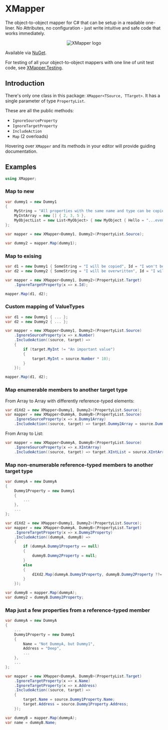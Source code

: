 # XMapper

The object-to-object mapper for C# that can be setup in a readable one-liner. No Attributes, no configuration - just write intuitive and safe code that works immediately.
<p align="center">
    <img src="https://avatars.githubusercontent.com/u/103217522?s=150&v=4" alt="XMapper logo"/>
</p>

Available via [NuGet](https://www.nuget.org/packages/XMapper).

For testing of all your object-to-object mappers with one line of unit test code, see [XMapper.Testing](https://github.com/XMapper/XMapper.Testing).

## Introduction
There's only one class in this package: `XMapper<TSource, TTarget>`. It has a single parameter of type `PropertyList`.

These are all the public methods:

- `IgnoreSourceProperty`
- `IgnoreTargetProperty`
- `IncludeAction`
- `Map` (2 overloads)

Hovering over `XMapper` and its methods in your editor will provide guiding documentation.

## Examples
```csharp
using XMapper;
```

### Map to new
```csharp
var dummy1 = new Dummy1
{
    MyString = "All properties with the same name and type can be copied automatically...",
    MyIntArray = new [] { 2, 3, 5 },
    MyObjectList = new List<MyObject> { new MyObject { Hello = "...even a list of objects!" }, new MyObject() },
};

var mapper = new XMapper<Dummy1, Dummy2>(PropertyList.Source);

var dummy2 = mapper.Map(dummy1);
```

### Map to exising
```csharp
var d1 = new Dummy1 { SomeString = "I will be copied", Id = "I won't be copied" };
var d2 = new Dummy2 { SomeString = "I will be overwritten", Id = "I will stay" };

var mapper = new XMapper<Dummy1, Dummy2>(PropertyList.Target)
    .IgnoreTargetProperty(x => x.Id);

mapper.Map(d1, d2);
```

### Custom mapping of ValueTypes
```csharp
var d1 = new Dummy1 { ... };
var d2 = new Dummy2 { ... };

var mapper = new XMapper<Dummy1, Dummy2>(PropertyList.Source)
    .IgnoreSourceProperty(x => x.Number)
    .IncludeAction((source, target) =>
    {
        if (target.MyInt != "An important value")
        {
            target.MyInt = source.Number * 10);
        }
    });

mapper.Map(d1, d2);
```

### Map enumerable members to another target type
From Array to Array with differently reference-typed elements:
```csharp
var d1Xd2 = new XMapper<Dummy1, Dummy2>(PropertyList.Source);
var mapper = new XMapper<DummyA, DummyB>(PropertyList.Source)
    .IgnoreSourceProperty(x => x.Dummy1Array)
    .IncludeAction((source, target) => target.Dummy2Array = source.Dummy1Array?.Select(x => d1Xd2.Map(x)).ToArray());
```
From Array to List:
```csharp
var mapper = new XMapper<DummyA, DummyB>(PropertyList.Source)
    .IgnoreSourceProperty(x => x.XIntArray)
    .IncludeAction((source, target) => target.XIntList = source.XIntArray?.ToList());
```

### Map non-enumerable reference-typed members to another target type
```csharp
var dummyA = new DummyA
{
    Dummy1Property = new Dummy1
    {
        ...
    },
    ...
};

var d1Xd2 = new XMapper<Dummy1, Dummy2>(PropertyList.Source);
var mapper = new XMapper<DummyA, DummyB>(PropertyList.Target)
    .IgnoreTargetProperty(x => x.Dummy2Property)
    .IncludeAction((dummyA, dummyB) =>
    {
        if (dummyA.Dummy1Property == null)
        {
            dummyB.Dummy2Property = null;
        }
        else
        {
            d1Xd2.Map(dummyA.Dummy1Property, dummyB.Dummy2Property ??= new());
        }
    });

var dummyB = mapper.Map(dummyA);
var dummy2 = dummyB.Dummy2Property;
```

### Map just a few properties from a reference-typed member
```csharp
var dummyA = new DummyA
{
    ...
    Dummy1Property = new Dummy1
    {
        Name = "Not DummyA, but Dummy1",
        Address = "Deep",
        ...
    },
    ...
};

var mapper = new XMapper<DummyA, DummyB>(PropertyList.Target)
    .IgnoreTargetProperty(x => x.Name)
    .IgnoreTargetProperty(x => x.Address)
    .IncludeAction((source, target) =>
    {
        target.Name = source.Dummy1Property.Name;
        target.Address = source.Dummy1Property.Address;
    });

var dummyB = mapper.Map(dummyA);
var name = dummyB.Name;

```
